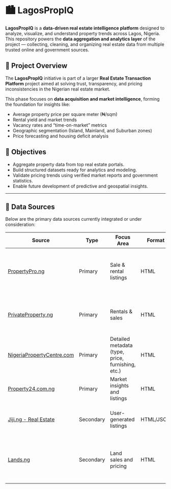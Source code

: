 # 🏙️ LagosPropIQ

**LagosPropIQ** is a **data-driven real estate intelligence platform** designed to analyze, visualize, and understand property trends across Lagos, Nigeria.  
This repository powers the **data aggregation and analytics layer** of the project — collecting, cleaning, and organizing real estate data from multiple trusted online and government sources.

## 📘 Project Overview

The **LagosPropIQ** initiative is part of a larger **Real Estate Transaction Platform** project aimed at solving trust, transparency, and pricing inconsistencies in the Nigerian real estate market.

This phase focuses on **data acquisition and market intelligence**, forming the foundation for insights like:
- Average property price per square meter (₦/sqm)
- Rental yield and market trends
- Vacancy rates and “time-on-market” metrics
- Geographic segmentation (Island, Mainland, and Suburban zones)
- Price forecasting and housing deficit analysis

## 🎯 Objectives

- Aggregate property data from top real estate portals.
- Build structured datasets ready for analytics and modeling.
- Validate pricing trends using verified market reports and government statistics.
- Enable future development of predictive and geospatial insights.

---

## 🧱 Data Sources

Below are the primary data sources currently integrated or under consideration:

| Source | Type | Focus Area | Format | Notes |
|--------|------|-------------|---------|--------|
| [PropertyPro.ng](https://www.propertypro.ng) | Primary | Sale & rental listings | HTML | Excellent for structured scraping with consistent pagination. |
| [PrivateProperty.ng](https://www.privateproperty.ng) | Primary | Rentals & sales | HTML | Useful for comparing listings across multiple LGAs. |
| [NigeriaPropertyCentre.com](https://www.nigeriapropertycentre.com) | Primary | Detailed metadata (type, price, furnishing, etc.) | HTML | Best source for “time-on-market” KPIs. |
| [Property24.com.ng](https://www.property24.com.ng) | Primary | Market insights and listings | HTML | Includes analytical summaries. |
| [Jiji.ng - Real Estate](https://www.jiji.ng/real-estate) | Secondary | User-generated listings | HTML/JSON | Requires data cleaning (duplicates and noise). |
| [Lands.ng](https://www.lands.ng) | Secondary | Land sales and pricing | HTML | Great for tracking land value trends (Epe, Ibeju-Lekki). |
